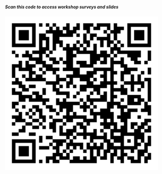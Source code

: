 ##### *Scan this code to access workshop surveys and slides*
![QRcode](https://github.com/connectingLandscapes/cola_workshop_brunei/blob/main/qr-code-brunei-workshop.png)
